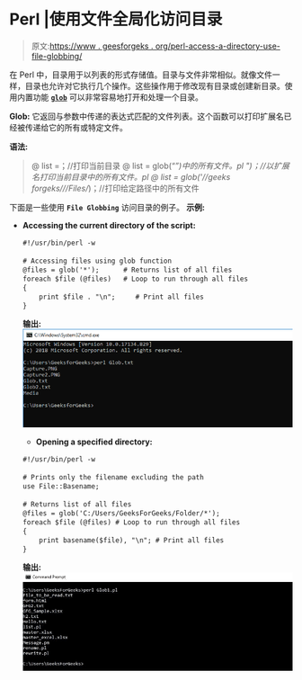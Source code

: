 # Perl |使用文件全局化访问目录

> 原文:[https://www . geesforgeks . org/perl-access-a-directory-use-file-globbing/](https://www.geeksforgeeks.org/perl-accessing-a-directory-using-file-globbing/)

在 Perl 中，目录用于以列表的形式存储值。目录与文件非常相似。就像文件一样，目录也允许对它执行几个操作。这些操作用于修改现有目录或创建新目录。使用内置功能 **[`glob`](https://www.geeksforgeeks.org/perl-glob-function/)** 可以非常容易地打开和处理一个目录。

**Glob:**
它返回与参数中传递的表达式匹配的文件列表。这个函数可以打印扩展名已经被传递给它的所有或特定文件。

**语法:**

> @ list =；//打印当前目录
> @ list = glob(“*”)中的所有文件。pl ")；//以扩展名打印当前目录中的所有文件。pl
> @ list = glob('//geeks forgeks///Files/*)；//打印给定路径中的所有文件

下面是一些使用 **`File Globbing`** 访问目录的例子。
**示例:**

*   **Accessing the current directory of the script:**

    ```
    #!/usr/bin/perl -w

    # Accessing files using glob function
    @files = glob('*');      # Returns list of all files
    foreach $file (@files)   # Loop to run through all files
    {
        print $file . "\n";     # Print all files
    } 
    ```

    **输出:**
    ![Glob Output1](img/062e8f6a865d71de3b890fa40a414ba6.png)

    *   **Opening a specified directory:**

    ```
    #!/usr/bin/perl -w

    # Prints only the filename excluding the path
    use File::Basename; 

    # Returns list of all files
    @files = glob('C:/Users/GeeksForGeeks/Folder/*'); 
    foreach $file (@files) # Loop to run through all files
    {
        print basename($file), "\n"; # Print all files
    } 
    ```

    **输出:**
    ![](img/6b9d3e807cfed1d4c75bbb54d4645988.png)